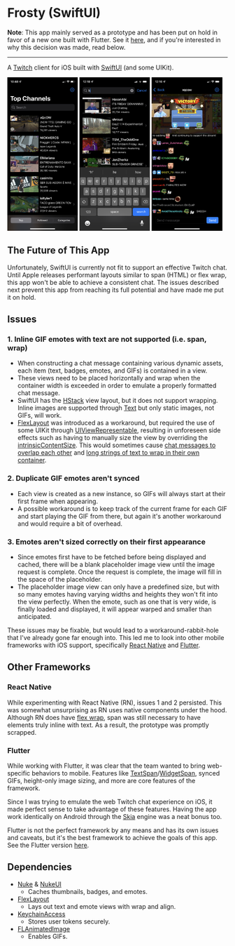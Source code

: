 # Frosty (SwiftUI)

**Note**: This app mainly served as a prototype and has been put on hold in favor of a new one built with Flutter. See it [here](https://github.com/tommyxchow/frosty), and if you're interested in why this decision was made, read below.

---

A [Twitch](https://www.twitch.tv/) client for iOS built with [SwiftUI](https://developer.apple.com/xcode/swiftui/) (and some UIKit).

<p float="left">
  <img src="Screenshots/top.PNG" width="32%">
  <img src="Screenshots/search2.PNG" width="32%">
  <img src="Screenshots/chat.PNG" width="32%">
</p>

## The Future of This App

Unfortunately, SwiftUI is currently not fit to support an effective Twitch chat. Until Apple releases performant layouts similar to span (HTML) or flex wrap, this app won't be able to achieve a consistent chat. The issues described next prevent this app from reaching its full potential and have made me put it on hold.

## Issues

### 1. Inline GIF emotes with text are not supported (i.e. span, wrap)

- When constructing a chat message containing various dynamic assets, each item (text, badges, emotes, and GIFs) is contained in a view.
- These views need to be placed horizontally and wrap when the container width is exceeded in order to emulate a properly formatted chat message.
- SwiftUI has the [HStack](https://developer.apple.com/documentation/swiftui/hstack) view layout, but it does not support wrapping. Inline images are supported through [Text](https://developer.apple.com/documentation/swiftui/text) but only static images, not GIFs, will work.
- [FlexLayout](https://github.com/layoutBox/FlexLayout) was introduced as a workaround, but required the use of some UIKit through [UIViewRepresentable](https://developer.apple.com/documentation/swiftui/uiviewrepresentable), resulting in unforeseen side effects such as having to manually size the view by overriding the [intrinsicContentSize](https://developer.apple.com/documentation/uikit/uiview/1622600-intrinsiccontentsize). This would sometimes cause [chat messages to overlap each other](/Screenshots/glitch1.PNG) and [long strings of text to wrap in their own container](/Screenshots/glitch2.PNG).

### 2. Duplicate GIF emotes aren't synced

- Each view is created as a new instance, so GIFs will always start at their first frame when appearing.
- A possible workaround is to keep track of the current frame for each GIF and start playing the GIF from there, but again it's another workaround and would require a bit of overhead.

### 3. Emotes aren't sized correctly on their first appearance

- Since emotes first have to be fetched before being displayed and cached, there will be a blank placeholder image view until the image request is complete. Once the request is complete, the image will fill in the space of the placeholder.
- The placeholder image view can only have a predefined size, but with so many emotes having varying widths and heights they won't fit into the view perfectly. When the emote, such as one that is very wide, is finally loaded and displayed, it will appear warped and smaller than anticipated.

These issues may be fixable, but would lead to a workaround-rabbit-hole that I've already gone far enough into. This led me to look into other mobile frameworks with iOS support, specifically [React Native](https://reactnative.dev/) and [Flutter](https://flutter.dev/).

## Other Frameworks

### React Native

While experimenting with React Native (RN), issues 1 and 2 persisted.  This was somewhat unsurprising as RN uses native components under the hood. Although RN does have [flex wrap](https://reactnative.dev/docs/flexbox#flex-wrap), span was still necessary to have elements truly inline with text. As a result, the prototype was promptly scrapped.

### Flutter

While working with Flutter, it was clear that the team wanted to bring web-specific behaviors to mobile. Features like [TextSpan](https://api.flutter.dev/flutter/painting/TextSpan-class.html)/[WidgetSpan](https://api.flutter.dev/flutter/widgets/WidgetSpan-class.html), synced GIFs, height-only image sizing, and more are core features of the framework.

Since I was trying to emulate the web Twitch chat experience on iOS, it made perfect sense to take advantage of these features. Having the app work identically on Android through the [Skia](https://skia.org/) engine was a neat bonus too.

Flutter is not the perfect framework by any means and has its own issues and caveats, but it's the best framework to achieve the goals of this app. See the Flutter version [here](https://github.com/tommyxchow/frosty).

## Dependencies

- [Nuke](https://github.com/kean/Nuke) & [NukeUI](https://github.com/kean/NukeUI)
  - Caches thumbnails, badges, and emotes.
- [FlexLayout](https://github.com/layoutBox/FlexLayout)
  - Lays out text and emote views with wrap and align.
- [KeychainAccess](https://github.com/kishikawakatsumi/KeychainAccess)
  - Stores user tokens securely.
- [FLAnimatedImage](https://github.com/Flipboard/FLAnimatedImage)
  - Enables GIFs.
